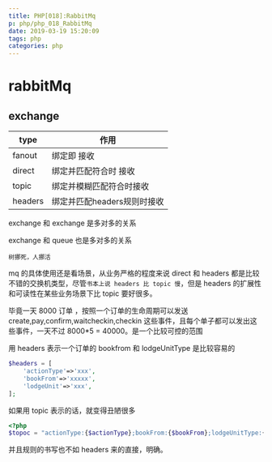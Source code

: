 ```yaml
---
title: PHP[018]:RabbitMq
p: php/php_018_RabbitMq
date: 2019-03-19 15:20:09
tags: php
categories: php 
---
```



# rabbitMq

## exchange
| type    | 作用                        |
|---------|-----------------------------|
| fanout  | 绑定即 接收                 |
| direct  | 绑定并匹配符合时 接收       |
| topic   | 绑定并模糊匹配符合时接收    |
| headers | 绑定并匹配headers规则时接收 |

exchange 和 exchange 是多对多的关系

exchange 和 queue 也是多对多的关系

`树挪死，人挪活`

mq 的具体使用还是看场景，从业务严格的程度来说 direct 和 headers 都是比较不错的交换机类型，尽管`书本上说 headers 比 topic 慢`，但是 headers 的扩展性和可读性在某些业务场景下比 topic 要好很多。

毕竟一天 8000 订单 ，按照一个订单的生命周期可以发送 create,pay,confirm,waitcheckin,checkin 这些事件，且每个单子都可以发出这些事件，一天不过 8000*5 = 40000。是一个比较可控的范围

用 headers 表示一个订单的 bookfrom 和 lodgeUnitType 是比较容易的
```php
$headers = [
    'actionType'=>'xxx',
    'bookFrom'=>'xxxxx',
    'lodgeUnit'=>'xxx',
];
``` 
如果用 topic 表示的话，就变得丑陋很多
```php
<?php
$topoc = "actionType:{$actionType};bookFrom:{$bookFrom};lodgeUnitType:{$lodgeUnitType}";
```
并且规则的书写也不如 headers 来的直接，明确。